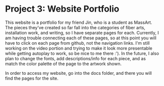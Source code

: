 # Project 3: Website Portfolio

This website is a portfolio for my friend Jin, who is a student as MassArt. The pieces they've created so far fall into the categories of fiber arts, installation work, and writing, so I have separate pages for each. Currently, I am having trouble connecting each of these pages, so at this point you will have to click on each page from github, not the navigation links. I'm still working on the video portion and trying to make it look more presentable while getting autoplay to work, so be nice to me there :'). In the future, I also plan to change the fonts, add descriptions/info for each piece, and as match the color palette of the page to the artwork shown.

In order to access my website, go into the docs folder, and there you will find the pages for the site.
